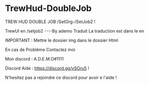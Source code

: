 # TrewHud-DoubleJob
TREW HUD DOUBLE JOB /SetOrg-/SetJob2 !

TrewUI en /setjob2 ----By ademo Traduit La traduction est dans le en

IMPORTANT : Mettre le dossier img dans le dossier Html

En cas de Probléme Contactez moi

Mon discord : A.D.E.M.O#1111

Discord Aide : https://discord.gg/ySGru5 !

N'hesitez pas a rejoindre ce discord pour avoir e l'aide !
